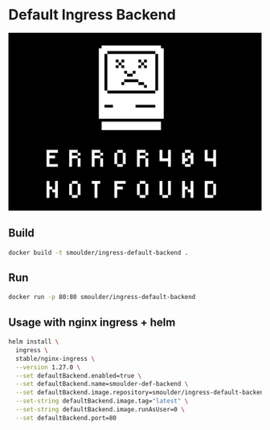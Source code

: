 # Default Ingress Backend

<img src="./example.png">

## Build

```sh
docker build -t smoulder/ingress-default-backend .
```

## Run

```sh
docker run -p 80:80 smoulder/ingress-default-backend
```

## Usage with nginx ingress + helm

```bash
helm install \
  ingress \
  stable/nginx-ingress \
  --version 1.27.0 \
  --set defaultBackend.enabled=true \
  --set defaultBackend.name=smoulder-def-backend \
  --set defaultBackend.image.repository=smoulder/ingress-default-backend \
  --set-string defaultBackend.image.tag="latest" \
  --set-string defaultBackend.image.runAsUser=0 \
  --set defaultBackend.port=80
```